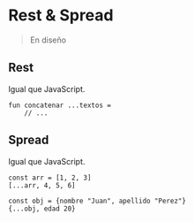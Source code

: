 # Rest & Spread

> En diseño

## Rest

Igual que JavaScript.

```
fun concatenar ...textos =
    // ...
```

## Spread

Igual que JavaScript.

```
const arr = [1, 2, 3]
[...arr, 4, 5, 6]

const obj = {nombre "Juan", apellido "Perez"}
{...obj, edad 20}
```
